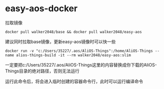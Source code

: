 # easy-aos-docker

拉取镜像

```
docker pull walker2048/base && docker pull walker2048/easy-aos
```

建议同时拉取base镜像，更新easy-aos镜像时可以快一些

```
docker run -v "c:/Users/35227/.aos/AliOS-Things":/home/AliOS-Things --name alios-things-build -it --rm walker2048/easy-aos:slim
```

一定要把c:/Users/35227/.aos/AliOS-Things这里的内容替换成你下载的AliOS-Things目录的绝对路径，否则无法运行

运行此命令后，将会进入临时创建的容器命令行，此时可以运行编译命令